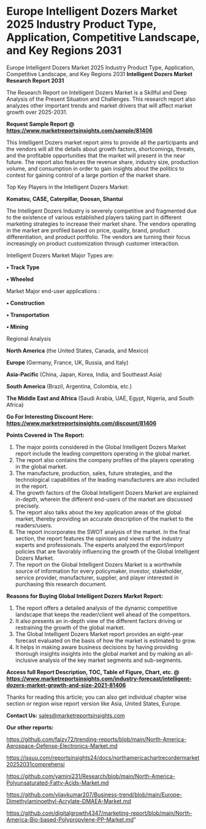 # Europe Intelligent Dozers Market 2025 Industry Product Type, Application, Competitive Landscape, and Key Regions 2031
Europe Intelligent Dozers Market 2025 Industry Product Type, Application, Competitive Landscape, and Key Regions 2031
<strong>Intelligent Dozers Market Research Report 2031</strong>

The Research Report on Intelligent Dozers Market is a Skillful and Deep Analysis of the Present Situation and Challenges. This research report also analyzes other important trends and market drivers that will affect market growth over 2025-2031.

<strong>Request Sample Report @ <a href=https://www.marketreportsinsights.com/sample/81406>https://www.marketreportsinsights.com/sample/81406</a></strong>

This Intelligent Dozers market report aims to provide all the participants and the vendors will all the details about growth factors, shortcomings, threats, and the profitable opportunities that the market will present in the near future. The report also features the revenue share, industry size, production volume, and consumption in order to gain insights about the politics to contest for gaining control of a large portion of the market share.

Top Key Players in the Intelligent Dozers Market:

<strong>Komatsu, CASE, Caterpillar, Doosan, Shantui</strong>

The Intelligent Dozers Industry is severely competitive and fragmented due to the existence of various established players taking part in different marketing strategies to increase their market share. The vendors operating in the market are profiled based on price, quality, brand, product differentiation, and product portfolio. The vendors are turning their focus increasingly on product customization through customer interaction.

Intelligent Dozers Market Major Types are:

<strong>• Track Type

• Wheeled</strong>

Market Major end-user applications :

<strong>• Construction

• Transportation

• Mining</strong>

Regional Analysis

</u><strong><b>North America</b></strong> (the United States, Canada, and Mexico)

<strong><b>Europe </b></strong>(Germany, France, UK, Russia, and Italy)

<strong><b>Asia-Pacific</b></strong> (China, Japan, Korea, India, and Southeast Asia)

<strong><b>South America</b></strong> (Brazil, Argentina, Colombia, etc.)

<strong><b>The Middle East and Africa</b></strong> (Saudi Arabia, UAE, Egypt, Nigeria, and South Africa)

<strong>Go For Interesting Discount Here: <a href=https://www.marketreportsinsights.com/discount/81406>https://www.marketreportsinsights.com/discount/81406</a></strong>

<strong>Points Covered in The Report:</strong>
<ol>
  <li>The major points considered in the Global Intelligent Dozers Market report include the leading competitors operating in the global market.</li>
  <li>The report also contains the company profiles of the players operating in the global market.</li>
  <li>The manufacture, production, sales, future strategies, and the technological capabilities of the leading manufacturers are also included in the report.</li>
  <li>The growth factors of the Global Intelligent Dozers Market are explained in-depth, wherein the different end-users of the market are discussed precisely.</li>
  <li>The report also talks about the key application areas of the global market, thereby providing an accurate description of the market to the readers/users.</li>
  <li>The report incorporates the SWOT analysis of the market. In the final section, the report features the opinions and views of the industry experts and professionals. The experts analyzed the export/import policies that are favorably influencing the growth of the Global Intelligent Dozers Market.</li>
  <li>The report on the Global Intelligent Dozers Market is a worthwhile source of information for every policymaker, investor, stakeholder, service provider, manufacturer, supplier, and player interested in purchasing this research document.</li>
</ol>
<strong>Reasons for Buying Global Intelligent Dozers Market Report:</strong>

<ol>
  <li>The report offers a detailed analysis of the dynamic competitive landscape that keeps the reader/client well ahead of the competitors.</li>
  <li>It also presents an in-depth view of the different factors driving or restraining the growth of the global market.</li>
  <li>The Global Intelligent Dozers Market report provides an eight-year forecast evaluated on the basis of how the market is estimated to grow.</li>
  <li>It helps in making aware business decisions by having providing thorough insights insights into the global market and by making an all-inclusive analysis of the key market segments and sub-segments.</li>
</ol>
<strong>Access full Report Description, TOC, Table of Figure, Chart, etc. @ <a href=https://www.marketreportsinsights.com/industry-forecast/intelligent-dozers-market-growth-and-size-2021-81406>https://www.marketreportsinsights.com/industry-forecast/intelligent-dozers-market-growth-and-size-2021-81406</a></strong>


Thanks for reading this article; you can also get individual chapter wise section or region wise report version like Asia, United States, Europe.

<strong>Contact Us:</strong>
sales@marketreportsinsights.com

<strong>Our other reports:</strong>

<a href=https://github.com/faizy72/trending-reports/blob/main/North-America-Aerospace-Defense-Electronics-Market.md>https://github.com/faizy72/trending-reports/blob/main/North-America-Aerospace-Defense-Electronics-Market.md</a>

<a href=https://issuu.com/reportsinsights24/docs/northamericachartrecordermarket20252031comprehensi>https://issuu.com/reportsinsights24/docs/northamericachartrecordermarket20252031comprehensi</a>

<a href=https://github.com/yamini231/Research/blob/main/North-America-Polyunsaturated-Fatty-Acids-Market.md>https://github.com/yamini231/Research/blob/main/North-America-Polyunsaturated-Fatty-Acids-Market.md</a>

<a href=https://github.com/vijaykumar207/Business-trend/blob/main/Europe-Dimethylaminoethyl-Acrylate-DMAEA-Market.md>https://github.com/vijaykumar207/Business-trend/blob/main/Europe-Dimethylaminoethyl-Acrylate-DMAEA-Market.md</a>

<a href=https://github.com/digitalgrowth4347/marketing-report/blob/main/North-America-Bio-based-Polypropylene-PP-Market.md>https://github.com/digitalgrowth4347/marketing-report/blob/main/North-America-Bio-based-Polypropylene-PP-Market.md</a>"
